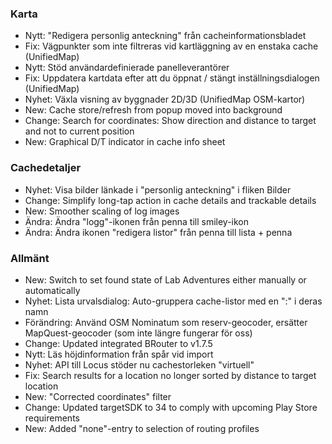 ### Karta
- Nytt: "Redigera personlig anteckning" från cacheinformationsbladet
- Fix: Vägpunkter som inte filtreras vid kartläggning av en enstaka cache (UnifiedMap)
- Nytt: Stöd användardefinierade panelleverantörer
- Fix: Uppdatera kartdata efter att du öppnat / stängt inställningsdialogen (UnifiedMap)
- Nyhet: Växla visning av byggnader 2D/3D (UnifiedMap OSM-kartor)
- New: Cache store/refresh from popup moved into background
- Change: Search for coordinates: Show direction and distance to target and not to current position
- New: Graphical D/T indicator in cache info sheet

### Cachedetaljer
- Nyhet: Visa bilder länkade i "personlig anteckning" i fliken Bilder
- Change: Simplify long-tap action in cache details and trackable details
- New: Smoother scaling of log images
- Ändra: Ändra "logg"-ikonen från penna till smiley-ikon
- Ändra: Ändra ikonen "redigera listor" från penna till lista + penna

### Allmänt
- New: Switch to set found state of Lab Adventures either manually or automatically
- Nyhet: Lista urvalsdialog: Auto-gruppera cache-listor med en ":" i deras namn
- Förändring: Använd OSM Nominatum som reserv-geocoder, ersätter MapQuest-geocoder (som inte längre fungerar för oss)
- Change: Updated integrated BRouter to v1.7.5
- Nytt: Läs höjdinformation från spår vid import
- Nyhet: API till Locus stöder nu cachestorleken "virtuell"
- Fix: Search results for a location no longer sorted by distance to target location
- New: "Corrected coordinates" filter
- Change: Updated targetSDK to 34 to comply with upcoming Play Store requirements
- New: Added "none"-entry to selection of routing profiles
